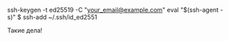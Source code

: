 ssh-keygen -t ed25519 -C "your_email@example.com"
eval "$(ssh-agent -s)"
$ ssh-add ~/.ssh/id_ed2551

Такие дела!
